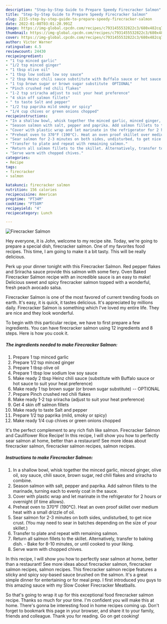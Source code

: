 ```yaml
---
description: "Step-by-Step Guide to Prepare Speedy Firecracker Salmon"
title: "Step-by-Step Guide to Prepare Speedy Firecracker Salmon"
slug: 2215-step-by-step-guide-to-prepare-speedy-firecracker-salmon
date: 2022-01-08T03:01:20.991Z
image: https://img-global.cpcdn.com/recipes/c7931455532822c3/680x482cq70/firecracker-salmon-recipe-main-photo.jpg
thumbnail: https://img-global.cpcdn.com/recipes/c7931455532822c3/680x482cq70/firecracker-salmon-recipe-main-photo.jpg
cover: https://img-global.cpcdn.com/recipes/c7931455532822c3/680x482cq70/firecracker-salmon-recipe-main-photo.jpg
author: Victor Warner
ratingvalue: 4.5
reviewcount: 24430
recipeingredient:
- "1 tsp minced garlic"
- "1/2 tsp minced ginger"
- "1 tbsp olive oil"
- "1 tbsp low sodium low soy sauce"
- "2 tbsp Heinz chili sauce substitute with Buffalo sauce or hot sauce to suit your heat preference"
- "1 tsp brown sugar or brown sugar substitute  OPTIONAL"
- "Pinch crushed red chili flakes"
- "1-2 tsp sriracha adjust to suit your heat preference"
- "4 skin off salmon fillets"
- " to taste Salt and pepper"
- "1/2 tsp paprika mild smoky or spicy"
- "1/4 cup chives or green onions chopped"
recipeinstructions:
- "In a shallow bowl, whisk together the minced garlic, minced ginger, olive oil, soy sauce, chili sauce, brown sugar, red chili flakes and sriracha to combine."
- "Season salmon with salt, pepper and paprika. Add salmon fillets to the marinade, turning each to evenly coat in the sauce."
- "Cover with plastic wrap and let marinate in the refrigerator for 2 hours or overnight (if time allows)."
- "Preheat oven to 370°F (190°C). Heat an oven proof skillet over medium heat with a small drizzle of oil."
- "Sear salmon for 2-3 minutes on both sides, undisturbed, to get nice crust. (You may need to sear in batches depending on the size of your skillet.)"
- "Transfer to plate and repeat with remaining salmon."
- "Return all salmon fillets to the skillet. Alternatively, transfer to baking dish. Bake for 8-10 minutes, or until cooked to your liking."
- "Serve warm with chopped chives."
categories:
- Recipe
tags:
- firecracker
- salmon

katakunci: firecracker salmon 
nutrition: 156 calories
recipecuisine: American
preptime: "PT34M"
cooktime: "PT58M"
recipeyield: "4"
recipecategory: Lunch

---
```



![Firecracker Salmon](https://img-global.cpcdn.com/recipes/c7931455532822c3/680x482cq70/firecracker-salmon-recipe-main-photo.jpg)

Hey everyone, it is John, welcome to my recipe site. Today, we're going to prepare a special dish, firecracker salmon. One of my favorites food recipes. This time, I am going to make it a bit tasty. This will be really delicious.

Perk up your dinner tonight with this Firecracker Salmon. Red pepper flakes and Sriracha sauce provide this salmon with some fiery. Oven Baked Firecracker Salmon recipe with an incredible sauce is an easy to make! Delicious sweet and spicy firecracker salmon topped with a wonderful, fresh peach avocado salsa.

Firecracker Salmon is one of the most favored of current trending foods on earth. It's easy, it is quick, it tastes delicious. It's appreciated by millions daily. Firecracker Salmon is something which I've loved my entire life. They are nice and they look wonderful.


To begin with this particular recipe, we have to first prepare a few ingredients. You can have firecracker salmon using 12 ingredients and 8 steps. Here is how you cook it.

<!--inarticleads1-->

##### The ingredients needed to make Firecracker Salmon:

1. Prepare 1 tsp minced garlic
1. Prepare 1/2 tsp minced ginger
1. Prepare 1 tbsp olive oil
1. Prepare 1 tbsp low sodium low soy sauce
1. Make ready 2 tbsp Heinz chili sauce (substitute with Buffalo sauce or hot sauce to suit your heat preference)
1. Make ready 1 tsp brown sugar (or brown sugar substitute) -- OPTIONAL
1. Prepare Pinch crushed red chili flakes
1. Make ready 1-2 tsp sriracha (adjust to suit your heat preference)
1. Get 4 skin off salmon fillets
1. Make ready  to taste Salt and pepper
1. Prepare 1/2 tsp paprika (mild, smoky or spicy)
1. Make ready 1/4 cup chives or green onions chopped


It&#39;s the perfect complement to any rich fish like salmon. Firecracker Salmon and Cauliflower Rice Recipe! In this recipe, I will show you how to perfectly sear salmon at home, better than a restaurant! See more ideas about firecracker salmon, firecracker salmon recipes, salmon recipes. 

<!--inarticleads2-->

##### Instructions to make Firecracker Salmon:

1. In a shallow bowl, whisk together the minced garlic, minced ginger, olive oil, soy sauce, chili sauce, brown sugar, red chili flakes and sriracha to combine.
1. Season salmon with salt, pepper and paprika. Add salmon fillets to the marinade, turning each to evenly coat in the sauce.
1. Cover with plastic wrap and let marinate in the refrigerator for 2 hours or overnight (if time allows).
1. Preheat oven to 370°F (190°C). Heat an oven proof skillet over medium heat with a small drizzle of oil.
1. Sear salmon for 2-3 minutes on both sides, undisturbed, to get nice crust. (You may need to sear in batches depending on the size of your skillet.)
1. Transfer to plate and repeat with remaining salmon.
1. Return all salmon fillets to the skillet. Alternatively, transfer to baking dish. - Bake for 8-10 minutes, or until cooked to your liking.
1. Serve warm with chopped chives.


In this recipe, I will show you how to perfectly sear salmon at home, better than a restaurant! See more ideas about firecracker salmon, firecracker salmon recipes, salmon recipes. This firecracker salmon recipe features a sticky and spicy soy-based sauce brushed on the salmon. It&#39;s a great simple dinner for entertaining or for meal prep. I first introduced you guys to this amazing sauce with my Slow Cooker Firecracker Meatballs. 

So that's going to wrap it up for this exceptional food firecracker salmon recipe. Thanks so much for your time. I'm confident you will make this at home. There's gonna be interesting food in home recipes coming up. Don't forget to bookmark this page in your browser, and share it to your family, friends and colleague. Thank you for reading. Go on get cooking!
